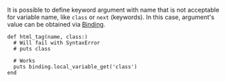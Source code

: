 It is possible to define keyword argument with name that is not acceptable for variable name,
like `class` or `next` (keywords). In this case, argument's value can be obtained via
[Binding](../builtin/core.md#binding).

    def html_tag(name, class:)
      # Will fail with SyntaxError
      # puts class

      # Works
      puts binding.local_variable_get('class')
    end